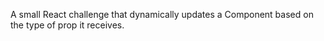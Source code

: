 A small React challenge that dynamically updates a Component based on the type of prop it receives.
